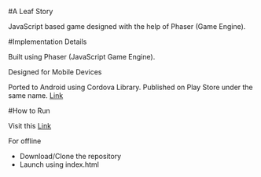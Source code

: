 #A Leaf Story
<p>JavaScript based game designed with the help of Phaser (Game Engine). </p>

#Implementation Details
<p>Built using Phaser (JavaScript Game Engine).</p>
<p>Designed for Mobile Devices</p>
<p>Ported to Android using Cordova Library. Published on Play Store under the same name. <a href = "https://play.google.com/store/apps/details?id=com.weedevelopers.aleafstory&hl=en" target = "_blank">Link</a></p>

#How to Run
<p>Visit this <a href = "http://weedevelopers.github.io/ALeafStory/" target = "_blank">Link</a>
<br>
<p>For offline</p>
<ul>
	<li>Download/Clone the repository</li>
	<li>Launch using index.html</li>
</ul>